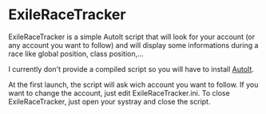 ExileRaceTracker
================

ExileRaceTracker is a simple AutoIt script that will look for your account (or any account you want to follow) and will display some informations during a race like global position, class position,...

I currently don't provide a compiled script so you will have to install [AutoIt](http://www.autoitscript.com/site/autoit/).

At the first launch, the script will ask wich account you want to follow. If you want to change the account, just edit ExileRaceTracker.ini.
To close ExileRaceTracker, just open your systray and close the script.

